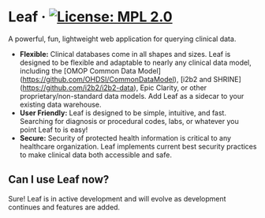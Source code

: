 # Leaf &middot; [![License: MPL 2.0](https://img.shields.io/badge/License-MPL%202.0-brightgreen.svg)](https://opensource.org/licenses/MPL-2.0)
A powerful, fun, lightweight web application for querying clinical data.

* **Flexible:** Clinical databases come in all shapes and sizes. Leaf is designed to be flexible and adaptable to nearly any clinical data model, including the [OMOP Common Data Model] (https://github.com/OHDSI/CommonDataModel), [i2b2 and SHRINE] (https://github.com/i2b2/i2b2-data), Epic Clarity, or other proprietary/non-standard data models. Add Leaf as a sidecar to your existing data warehouse.
* **User Friendly:** Leaf is designed to be simple, intuitive, and fast. Searching for diagnosis or procedural codes, labs, or whatever you point Leaf to is easy!
* **Secure:** Security of protected health information is critical to any healthcare organization. Leaf implements current best security practices to make clinical data both accessible and safe.

## Can I use Leaf now?
Sure! Leaf is in active development and will evolve as development continues and features are added.